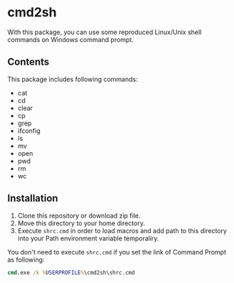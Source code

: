 # cmd2sh
With this package, you can use some reproduced Linux/Unix shell commands on Windows command prompt.

## Contents
This package includes following commands:
- cat
- cd
- clear
- cp
- grep
- ifconfig
- ls
- mv
- open
- pwd
- rm
- wc

## Installation
1. Clone this repository or download zip file.
2. Move this directory to your home directory.
3. Execute `shrc.cmd` in order to load macros and add path to this directory into your Path environment variable temporaliry.

You don't need to execute `shrc.cmd` if you set the link of Command Prompt as following:
```cmd
cmd.exe /k %USERPROFILE%\cmd2sh\shrc.cmd
```
